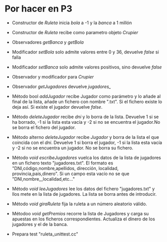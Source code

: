 Por hacer en P3
==========
+ Constructor de *Ruleta* inicia *bola* a -1 y la *banca* a 1 millón
+ Constructor de *Ruleta* recibe como parametro objeto *Crupier*
+ Observadores *getBanca* y *getBola*
+ Modificador *setBola* solo admite valores entre 0 y 36, devuelve *false* si falla
+ Modificador *setBanca* solo admite valores positivos, sino devuelve *false*
+ Observador y modificador para *Crupier*
+ Observador *getJugadores* devuelve *jugadores_*

+ Método bool *addJugador* recibe Jugador como parámetro y lo añade al final de la lista, añade un fichero con nombre "<dni-jugador>.txt". Si el fichero existe lo deja así. Si existe el jugador devuelve *false*.

- Método *deleteJugador* recibe *dni* y lo borra de la lista. Devuelve 1 si se ha borrado, -1 si la lista esta vacía y -2 si no se encuentra el jugador.No se borra el fichero del jugador.

- Método alterno *deleteJugador* recibe *Jugador* y borra de la lista el que coincida con el *dni*. Devuelve 1 si borra el jugador, -1 si la lista esta vacía y -2 si no se encuentra un jugador. No se borra su fichero.

- Método *void* *escribeJugadores* vuelca los datos de la lista de jugadores en un fichero texto "jugadores.txt". El formato es "DNI,código,nombre,apellidos, dirección, localidad, provincia,pais,dinero". Si un campo esta vacío no se que "DNI,nombre,,,localidad,etc..."

- Método *void* *leeJugadores* lee los datos del fichero "jugadores.txt" y llos mete en la lista de jugadores. La lista se borra antes de introducir.

- Método *void* *giraRuleta* fija la ruleta a un número aleatorio válido.

- Métodoo *void* *getPremios* recorre la lista de Jugadores y carga su apuestas en los ficheros correspondientes. Actualiza el dinero de los jugadores y el de la banca.

- Prepara test "ruleta_unittest.cc"


